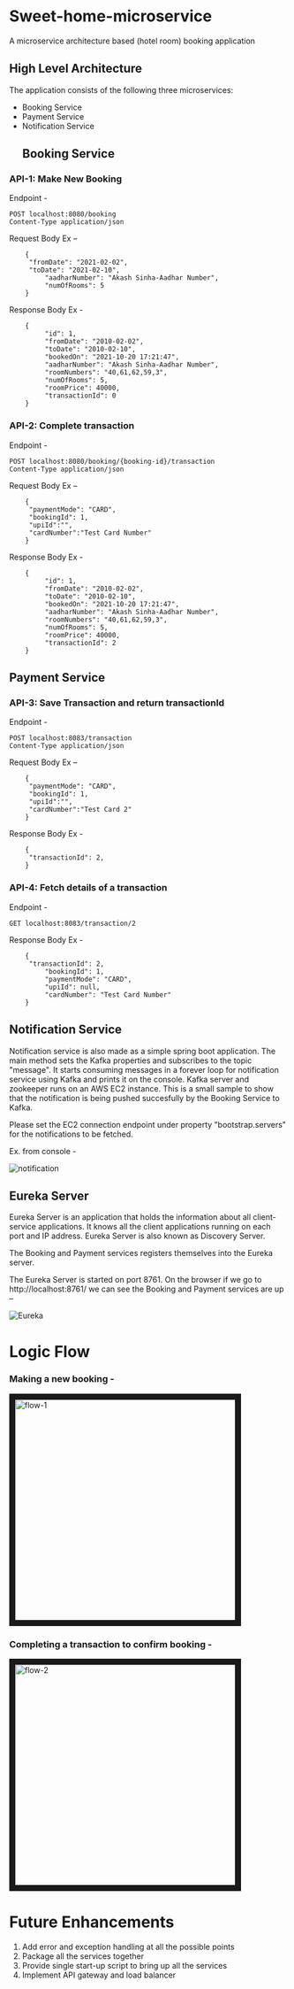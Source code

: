 # Sweet-home-microservice
A microservice architecture based (hotel room) booking application

## High Level Architecture

The application consists of the following three microservices:
- Booking Service
- Payment Service
- Notification Service
  ## Booking Service

### API-1: Make New Booking

Endpoint -

```
POST localhost:8080/booking 
Content-Type application/json
```

Request Body Ex –

```
	{
   	 "fromDate": "2021-02-02",
   	 "toDate": "2021-02-10",
    	 "aadharNumber": "Akash Sinha-Aadhar Number",
    	 "numOfRooms": 5
	}
```

Response Body Ex -

```
	{
    	 "id": 1,
    	 "fromDate": "2010-02-02",
    	 "toDate": "2010-02-10",
    	 "bookedOn": "2021-10-20 17:21:47",
    	 "aadharNumber": "Akash Sinha-Aadhar Number",
    	 "roomNumbers": "40,61,62,59,3",
    	 "numOfRooms": 5,
    	 "roomPrice": 40000,
    	 "transactionId": 0
	}
```

### API-2: Complete transaction

Endpoint -

```
POST localhost:8080/booking/{booking-id}/transaction
Content-Type application/json
```

Request Body Ex –

```
	{
   	 "paymentMode": "CARD",
	 "bookingId": 1,
	 "upiId":"",
	 "cardNumber":"Test Card Number"
	}
```

Response Body Ex -

```
	{
    	 "id": 1,
    	 "fromDate": "2010-02-02",
    	 "toDate": "2010-02-10",
    	 "bookedOn": "2021-10-20 17:21:47",
    	 "aadharNumber": "Akash Sinha-Aadhar Number",
    	 "roomNumbers": "40,61,62,59,3",
    	 "numOfRooms": 5,
    	 "roomPrice": 40000,
    	 "transactionId": 2
	}
```


## Payment Service

### API-3: Save Transaction and return transactionId

Endpoint -

```
POST localhost:8083/transaction
Content-Type application/json
```

Request Body Ex –

```
	{
   	 "paymentMode": "CARD",
	 "bookingId": 1,
	 "upiId":"",
	 "cardNumber":"Test Card 2"
	}
```

Response Body Ex -

```
	{
   	 "transactionId": 2,
	}
```

### API-4: Fetch details of a transaction

Endpoint -

```
GET localhost:8083/transaction/2
```

Response Body Ex -

```
	{
   	 "transactionId": 2,
    	 "bookingId": 1,
    	 "paymentMode": "CARD",
    	 "upiId": null,
    	 "cardNumber": "Test Card Number"
	}
```

## Notification Service

Notification service is also made as a simple spring boot application. The main method sets the Kafka properties and subscribes to the topic "message". It starts consuming messages in a forever loop for notification service using Kafka and prints it on the console. Kafka server and zookeeper runs on an AWS EC2 instance. This is a small sample to show that the notification is being pushed succesfully by the Booking Service to Kafka.

Please set the EC2 connection endpoint under property "bootstrap.servers" for the notifications to be fetched.

Ex. from console - 

![notification](/meta/notification.png)

## Eureka Server

Eureka Server is an application that holds the information about all client-service applications. It knows all the client applications running on each port and IP address. Eureka Server is also known as Discovery Server.

The Booking and Payment services registers themselves into the Eureka server.

The Eureka Server is started on port 8761. On the browser if we go to http://localhost:8761/ we can see the Booking and Payment services are up –

![Eureka](/meta/eureka-log.png)


# Logic Flow

### Making a new booking -


<a href=""><img src="/meta/flowchart-1.png" alt="flow-1" width="400" border="10" /></a>


### Completing a transaction to confirm booking -

<a href=""><img src="/meta/flowchart-2.png" alt="flow-2" width="400" border="10" /></a>

# Future Enhancements

1.  Add error and exception handling at all the possible points
2.  Package all the services together
3.  Provide single start-up script to bring up all the services
4.  Implement API gateway and load balancer

